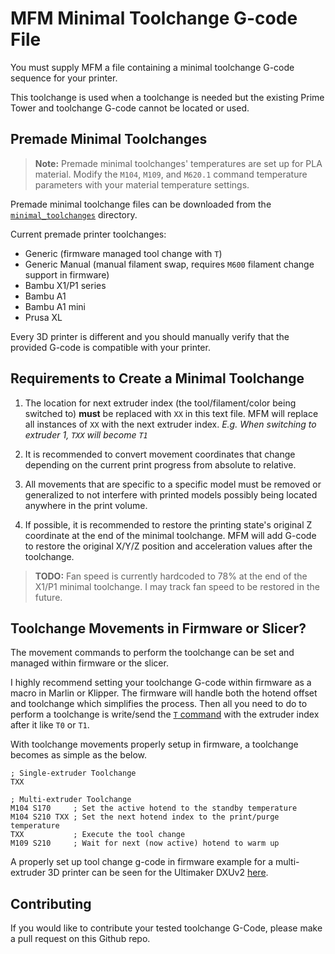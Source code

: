 # MFM Minimal Toolchange G-code File

You must supply MFM a file containing a minimal toolchange G-code sequence for your printer.

This toolchange is used when a toolchange is needed but the existing Prime Tower and toolchange G-code cannot be located or used.

## Premade Minimal Toolchanges

> **Note:** Premade minimal toolchanges' temperatures are set up for PLA material. Modify the `M104`, `M109`, and `M620.1` command temperature parameters with your material temperature settings.

Premade minimal toolchange files can be downloaded from the [`minimal_toolchanges`](minimal_toolchanges/) directory.

Current premade printer toolchanges:

- Generic (firmware managed tool change with `T`)
- Generic Manual (manual filament swap, requires `M600` filament change support in firmware)
- Bambu X1/P1 series
- Bambu A1
- Bambu A1 mini
- Prusa XL

Every 3D printer is different and you should manually verify that the provided G-code is compatible with your printer.

## Requirements to Create a Minimal Toolchange

1. The location for next extruder index (the tool/filament/color being switched to) **must** be replaced with `XX` in this text file. MFM will replace all instances of `XX` with the next extruder index. *E.g. When switching to extruder 1, `TXX` will become `T1`*

2. It is recommended to convert movement coordinates that change depending on the current print progress from absolute to relative.

3. All movements that are specific to a specific model must be removed or generalized to not interfere with printed models possibly being located anywhere in the print volume.

4. If possible, it is recommended to restore the printing state's original Z coordinate at the end of the minimal toolchange. MFM will add G-code to restore the original X/Y/Z position and acceleration values after the toolchange.

> **TODO:** Fan speed is currently hardcoded to 78% at the end of the X1/P1 minimal toolchange. I may track fan speed to be restored in the future.

## Toolchange Movements in Firmware or Slicer?

The movement commands to perform the toolchange can be set and managed within firmware or the slicer.

I highly recommend setting your toolchange G-code within firmware as a macro in Marlin or Klipper. The firmware will handle both the hotend offset and toolchange which simplifies the process. Then all you need to do to perform a toolchange is write/send the [`T` command](https://marlinfw.org/docs/gcode/T.html) with the extruder index after it like `T0` or `T1`.

With toolchange movements properly setup in firmware, a toolchange becomes as simple as the below.

```gcode
; Single-extruder Toolchange
TXX

; Multi-extruder Toolchange
M104 S170     ; Set the active hotend to the standby temperature
M104 S210 TXX ; Set the next hotend index to the print/purge temperature
TXX           ; Execute the tool change
M109 S210     ; Wait for next (now active) hotend to warm up 
```

A properly set up tool change g-code in firmware example for a multi-extruder 3D printer can be seen for the Ultimaker DXUv2 [here](https://github.com/ansonl/DXU/blob/master/Firmware/README.md#toolchange-g-code).

## Contributing

If you would like to contribute your tested toolchange G-Code, please make a pull request on this Github repo.
